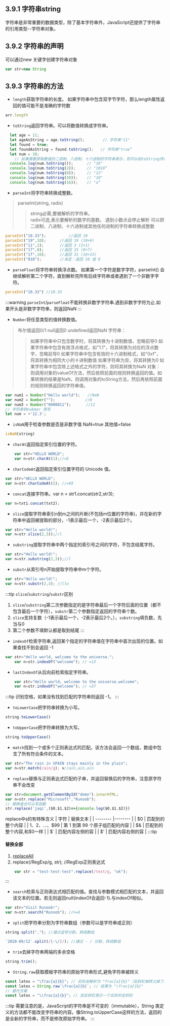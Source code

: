 ## 3.9.1 字符串string
字符串是非常重要的数据类型，除了基本字符串外，JavaScript还提供了字符串的引用类型--字符串对象。

## 3.9.2 字符串的声明

可以通过new 关键字创建字符串对象
```js
var str=new String
```
## 3.9.3 字符串的方法

* `length`获取字符串的长度。
如果字符串中包含双字节字符，那么length属性返回的值可能不是准确的字符数
```js
arr.length
```

* `toString`返回字符串。可以将数值转换成字符串。
```js
  let age = 11;
  let ageAsString = age.toString();        // 字符串"11"
  let found = true;
  let foundAsString = found.toString();   // 字符串"true”
  let num = 10;
	// 如果需要获取数值的二进制、八进制、十六进制的字符串表示，则可以给toString传递一个表示进制的的整数
  console.log(num.toString());      // "10"
  console.log(num.toString(2));     // "1010”
  console.log(num.toString(8));     // "12"
  console.log(num.toString(10));    // "10"
  console.log(num.toString(16));    // "a”
```

* `parseInt`将字符串转换成整数。
>parseInt(string, radix)
>> string必需,要被解析的字符串。        
>> radix可选,表示要解析的数字的基数。
> 遇到小数点会停止解析
> 可以把二进制、八进制、十六进制或其他任何进制的字符串转换成整数
```js
parseInt("10.33");			//返回 10
parseInt("19",10);		//返回 19 (10+9)
parseInt("11",2);		//返回 3 (2+1)
parseInt("17",8);		//返回 15 (8+7)
parseInt("1f",16);		//返回 31 (16+15)
parseInt("010");		//未定：返回 10 或 8
```
* `parseFloat`将字符串转换浮点数。
如果第一个字符是数字字符，parseInt() 会继续解析第二个字符，直到解析完所有后续字符串或者遇到了一个非数字字符。
```js
parseInt("10.33") //10.33
```
:::warning
`parseInt`/`parseFloat`不能转换非数字字符串.遇到非数字字符为止.如果开头是非数字字符串，则返回NaN
:::

* `Number`将任意类型的值转换数值。
> 布尔值返回0/1
> null返回0
> undefined返回NaN
> 字符串：
>> 如果字符串中只包含数字时，将其转换为十进制数值，忽略前导0
>> 如果字符串中包含有效浮点格式，如"1.1"，将其转换为对应的浮点数字，忽略前导0
>> 如果字符串中包含有效的十六进制格式，如"0xf"，将其转换为相同大小的十进制数值
>> 如果字符串为空，将其转换为0
>> 如果字符串中包含除上述格式之外的字符，则将其转换为NaN
> 对象：则调用对象的valueOf方法，然后依照前面的规则转换返回的值。如果转换的结果是NaN，则调用对象的toString方法，然后再依照前面的规则转换返回的字符串值。
```js
var num1 = Number("Hello world");　　//NaN
var num2 = Number("");　　　　　　　　//0
var num3 = Number("0000011");　　　　//11
// 字符串转nubmer 简写
let num = +'12.3';
```

* `isNaN`用于检查参数是否是非数字值 NaN=true 其他值=false
```js
isNaN(string)
```

* `charAt`返回指定索引位置的字符。
```js
	var str="HELLO WORLD";
	var n=str.charAt(1);//=E
```

* `charCodeAt`返回指定索引位置字符的 Unicode 值。
```js
var str="HELLO WORLD";
var n=str.charCodeAt(1); //=69
```

* `concat`连接字符串。var n = str1.concat(str2,str3);
```js
var n=txt1.concat(txt2);
```

* `slice`提取字符串索引n到m之间的片断(不包括m位置的字符串)，并在新的字符串中返回被提取的部分，-1表示最后一个，-2表示最后2个。
```js
var str="Hello world!";
var n=str.slice(2,3));//l
```

* `substring`提取字符串中两个指定的索引号之间的字符，不包含结尾字符。
```js
var str="Hello world!";
var n=str.substring(2,3));//l
```

* `substr`从索引号n开始提取字符串中m个字符。
```js
var str="Hello world!";
var n=str.substr(2,3); //llo
```

:::tip
`slice`/`substring`/`substr`区别
1. `slice`/`substring`第二次参数指定的是字符串最后一个字符后面的位置（都不包含最后一个字符），`substr`第二个参数指定返回的字符串个数。
2. `slice`支持复数（-1表示最后一个，-2表示最后2个。），`substring`填负数，先当与0
3. 第二个参数不填默认都是取到结尾
:::

* `indexOf`检索字符串,返回某个指定的字符串值在字符串中首次出现的位置。如果查找不到会返回 -1
```js
var str="Hello world, welcome to the universe.";
	var n=str.indexOf("welcome"); // =13
```
* `lastIndexOf`从后向前检索指定字符串。
```js
	var str="Hello world, welcome to the universe.welcome";
	var n=str.indexOf("welcome"); // =37
```
:::tip
识别空格，如果没有找到匹配的字符串则返回 -1。
:::

* `toLowerCase`把字符串转换为小写。
```js
string.toLowerCase()
```

* `toUpperCase`把字符串转换为大写。
```js
string.toUpperCase()
```

* `match`找到一个或多个正则表达式的匹配。该方法会返回一个数组，数组中包含了所有符合条件的文本。
```js
var str="The rain in SPAIN stays mainly in the plain"; 
var n=str.match(/ain/g); v//ain,ain,ain
```

* `replace`替换与正则表达式匹配的子串，并返回替换后的字符串，注意原字符串不会改变
```js
var str=document.getElementById("demo").innerHTML; 
var n=str.replace("Microsoft","Runoob");
// 替换值也可以写函数
str.replace('jaqi',($0,$1,$2)=>{console.log($0,$1,$2)})
```
replace中`$`的有特殊含义
| 字符 | 替换文本 |
| -------- |-------- |
| $0  | 匹配到的整个内容 |
| $1、$2、...、$99  | 第 1 到第 99 个原子组匹配的内容 |
| $&  | 匹配到的整个内容,和$0一样 |
| $`  | 匹配内容左侧的容 |
| $'  | 匹配内容右侧的容 |
:::tip
#### 替换全部
1. [replaceAll](/frontend/javascript/ECMAScript#_3-16-4-字符串扩展)
2. replace(/RegExp/g, str); //RegExp正则表达式
```js
    var str = "test-test-test".replace(/test/g, "ok");
```
:::

* `search`检索与正则表达式相匹配的值。查找与参数模式相匹配的文本，并返回该文本的位置。若无则返回null(indexOf会返回-1).与indexOf相似。
```js
var str="Visit Runoob!"; 
var n=str.search("Runoob"); //n=6
```

* `split`把字符串分割为字符串数组（参数可以是字符串或正则）
```js
string.split(","); //通过逗号分割，转成数组

`2020-09/12`.split(/[-\/]/); //通过 - / 分割，转成数组
```

* `trim`去掉字符串两端的多余空格
```js
string.trim();
```

* `String.raw`获取模板字符串的原始字符串形式,避免字符串被转义
```js
const latex = "\frac{a}{b}"; // 实际会解析为 "frac{a}{b}"（反斜杠被转义掉了）
const latex = String.raw`\frac{a}{b}`; // 结果为 "\frac{a}{b}"
// 替代方案
const latex = "\\frac{a}{b}"; // 双反斜杠表示一个实际的反斜杠
```

:::tip
需要注意的是，JavaScript的字符串是不可变的（immutable），String 类定义的方法都不能改变字符串的内容。像String.toUpperCase这样的方法，返回的是全新的字符串，而不是修改原始字符串。
:::